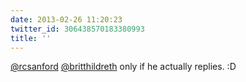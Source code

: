 ```yaml
---
date: 2013-02-26 11:20:23
twitter_id: 306438570183380993
title: ''
---
```




[@rcsanford](https://twitter.com/rcsanford) [@britthildreth](https://twitter.com/britthildreth) only if he actually replies. :D

